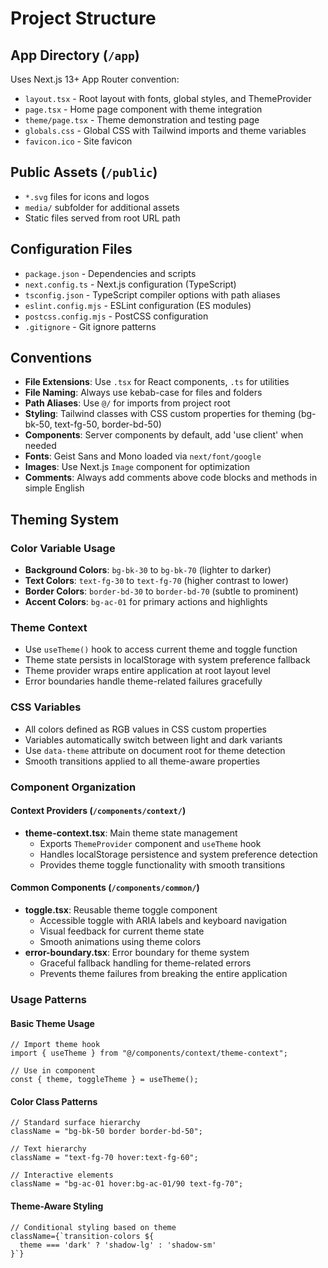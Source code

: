 # Project Structure

## App Directory (`/app`)

Uses Next.js 13+ App Router convention:

- `layout.tsx` - Root layout with fonts, global styles, and ThemeProvider
- `page.tsx` - Home page component with theme integration
- `theme/page.tsx` - Theme demonstration and testing page
- `globals.css` - Global CSS with Tailwind imports and theme variables
- `favicon.ico` - Site favicon

## Public Assets (`/public`)

- `*.svg` files for icons and logos
- `media/` subfolder for additional assets
- Static files served from root URL path

## Configuration Files

- `package.json` - Dependencies and scripts
- `next.config.ts` - Next.js configuration (TypeScript)
- `tsconfig.json` - TypeScript compiler options with path aliases
- `eslint.config.mjs` - ESLint configuration (ES modules)
- `postcss.config.mjs` - PostCSS configuration
- `.gitignore` - Git ignore patterns

## Conventions

- **File Extensions**: Use `.tsx` for React components, `.ts` for utilities
- **File Naming**: Always use kebab-case for files and folders
- **Path Aliases**: Use `@/` for imports from project root
- **Styling**: Tailwind classes with CSS custom properties for theming (bg-bk-50, text-fg-50, border-bd-50)
- **Components**: Server components by default, add 'use client' when needed
- **Fonts**: Geist Sans and Mono loaded via `next/font/google`
- **Images**: Use Next.js `Image` component for optimization
- **Comments**: Always add comments above code blocks and methods in simple English

## Theming System

### Color Variable Usage

- **Background Colors**: `bg-bk-30` to `bg-bk-70` (lighter to darker)
- **Text Colors**: `text-fg-30` to `text-fg-70` (higher contrast to lower)
- **Border Colors**: `border-bd-30` to `border-bd-70` (subtle to prominent)
- **Accent Colors**: `bg-ac-01` for primary actions and highlights

### Theme Context

- Use `useTheme()` hook to access current theme and toggle function
- Theme state persists in localStorage with system preference fallback
- Theme provider wraps entire application at root layout level
- Error boundaries handle theme-related failures gracefully

### CSS Variables

- All colors defined as RGB values in CSS custom properties
- Variables automatically switch between light and dark variants
- Use `data-theme` attribute on document root for theme detection
- Smooth transitions applied to all theme-aware properties

### Component Organization

#### Context Providers (`/components/context/`)

- **theme-context.tsx**: Main theme state management
  - Exports `ThemeProvider` component and `useTheme` hook
  - Handles localStorage persistence and system preference detection
  - Provides theme toggle functionality with smooth transitions

#### Common Components (`/components/common/`)

- **toggle.tsx**: Reusable theme toggle component
  - Accessible toggle with ARIA labels and keyboard navigation
  - Visual feedback for current theme state
  - Smooth animations using theme colors
- **error-boundary.tsx**: Error boundary for theme system
  - Graceful fallback handling for theme-related errors
  - Prevents theme failures from breaking the entire application

### Usage Patterns

#### Basic Theme Usage

```tsx
// Import theme hook
import { useTheme } from "@/components/context/theme-context";

// Use in component
const { theme, toggleTheme } = useTheme();
```

#### Color Class Patterns

```tsx
// Standard surface hierarchy
className = "bg-bk-50 border border-bd-50";

// Text hierarchy
className = "text-fg-70 hover:text-fg-60";

// Interactive elements
className = "bg-ac-01 hover:bg-ac-01/90 text-fg-70";
```

#### Theme-Aware Styling

```tsx
// Conditional styling based on theme
className={`transition-colors ${
  theme === 'dark' ? 'shadow-lg' : 'shadow-sm'
}`}
```
